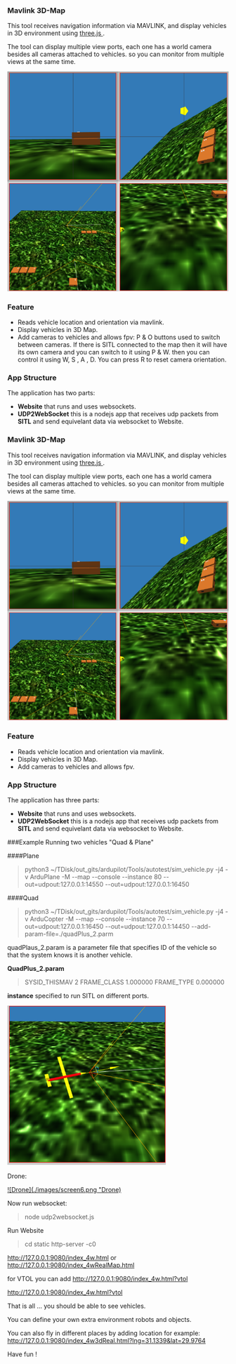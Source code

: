 ### Mavlink 3D-Map

This tool receives navigation information via MAVLINK, and display vehicles in 3D environment using [three.js ](https://threejs.org/ "three.js ").

The tool can display multiple view ports, each one has a world camera besides all cameras attached to vehicles. so you can monitor from multiple views at the same time.

[![Multiple Views](./images/screen4.png "Multiple Views")](./images/screen4.png "Multiple Views")


### Feature

- Reads vehicle location and orientation via mavlink.
- Display vehicles in 3D Map.
- Add cameras to vehicles and allows fpv:
P & O buttons used to switch between cameras. If there is SITL connected to the map then it will have its own camera and you can switch to it using P & W. then you can control it using W, S , A , D. You can press R to reset camera orientation.


    


### App Structure

The application has two parts:
- **Website** that runs and uses websockets.
- **UDP2WebSocket** this is a nodejs app that receives udp packets from **SITL** and send equivelant data via websocket to Website.

### Mavlink 3D-Map

This tool receives navigation information via MAVLINK, and display vehicles in 3D environment using [three.js ](https://threejs.org/ "three.js ").

The tool can display multiple view ports, each one has a world camera besides all cameras attached to vehicles. so you can monitor from multiple views at the same time.

[![Multiple Views](./images/screen4.png "Multiple Views")](./images/screen4.png "Multiple Views")


### Feature

- Reads vehicle location and orientation via mavlink.
- Display vehicles in 3D Map.
- Add cameras to vehicles and allows fpv.


### App Structure

The application has three parts:
- **Website** that runs and uses websockets.
- **UDP2WebSocket** this is a nodejs app that receives udp packets from **SITL** and send equivelant data via websocket to Website.



###Example
Running two vehicles "Quad & Plane"

####Plane
> python3  ~/TDisk/out_gits/ardupilot/Tools/autotest/sim_vehicle.py  -j4 -v ArduPlane  -M --map --console --instance 80 --out=udpout:127.0.0.1:14550 --out=udpout:127.0.0.1:16450

####Quad

> python3  ~/TDisk/out_gits/ardupilot/Tools/autotest/sim_vehicle.py -j4 -v ArduCopter    -M --map --console --instance 70 --out=udpout:127.0.0.1:16450  --out=udpout:127.0.0.1:14450  --add-param-file=./quadPlus_2.parm


quadPlaus_2.param is a parameter file that specifies ID of the vehicle so that the system knows it is another vehicle.

**QuadPlus_2.param**
> SYSID_THISMAV    2
FRAME_CLASS      1.000000
FRAME_TYPE       0.000000

**instance** specified to run SITL on different ports.

[![FixedWing](./images/screen5.png "FixedWing")](./images/screen5.png "FixedWing")

Drone:

[![Drone](./images/screen6.png "Drone)](./images/screen6.png "Drone")

Now run websocket:
> node udp2websocket.js

Run Website
> cd static
http-server -c0

http://127.0.0.1:9080/index_4w.html
or 
http://127.0.0.1:9080/index_4wRealMap.html 

for VTOL you can add 
http://127.0.0.1:9080/index_4w.html?vtol



http://127.0.0.1:9080/index_4w.html?vtol

That is all ... you should be able to see vehicles.

You can define your own extra environment robots and objects.



You can also fly in different places by adding location for example:
http://127.0.0.1:9080/index_4w3dReal.html?lng=31.1339&lat=29.9764


Have fun !